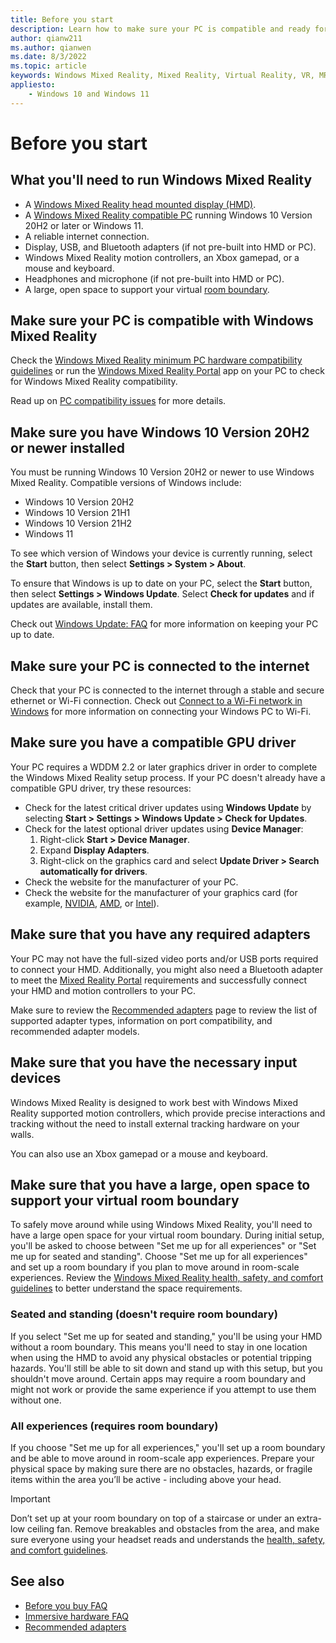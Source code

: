 ```yaml
---
title: Before you start
description: Learn how to make sure your PC is compatible and ready for various Windows Mixed Reality application experiences.
author: qianw211
ms.author: qianwen
ms.date: 8/3/2022
ms.topic: article
keywords: Windows Mixed Reality, Mixed Reality, Virtual Reality, VR, MR, compatible, compatibility, get started, setup, PC, system requirements
appliesto:
    - Windows 10 and Windows 11
---
```


# Before you start

## What you'll need to run Windows Mixed Reality

* A [Windows Mixed Reality head mounted display (HMD)](https://www.microsoft.com/en-us/windows/windows-mixed-reality-devices).
* A [Windows Mixed Reality compatible PC](https://support.microsoft.com/en-us/help/4039260/windows-10-mixed-reality-pc-hardware-guidelines) running Windows 10 Version 20H2 or later or Windows 11.
* A reliable internet connection.
* Display, USB, and Bluetooth adapters (if not pre-built into HMD or PC).
* Windows Mixed Reality motion controllers, an Xbox gamepad, or a mouse and keyboard.
* Headphones and microphone (if not pre-built into HMD or PC).
* A large, open space to support your virtual [room boundary](set-up-windows-mixed-reality.md#set-up-your-room-boundary).

## Make sure your PC is compatible with Windows Mixed Reality

Check the [Windows Mixed Reality minimum PC hardware compatibility guidelines](windows-mixed-reality-minimum-pc-hardware-compatibility-guidelines.md) or run the [Windows Mixed Reality Portal](https://apps.microsoft.com/store/detail/mixed-reality-portal/9NG1H8B3ZC7M?hl=en-us&gl=US) app on your PC to check for Windows Mixed Reality compatibility.

Read up on [PC compatibility issues](get-help-with-pc-compatibility.md) for more details.

## Make sure you have Windows 10 Version 20H2 or newer installed

You must be running Windows 10 Version 20H2 or newer to use Windows Mixed Reality. Compatible versions of Windows include:

* Windows 10 Version 20H2
* Windows 10 Version 21H1
* Windows 10 Version 21H2
* Windows 11

To see which version of Windows your device is currently running, select the **Start** button, then select **Settings  > System > About**.

To ensure that Windows is up to date on your PC, select the **Start** button, then select **Settings > Windows Update**.  Select **Check for updates** and if updates are available, install them.

Check out [Windows Update: FAQ](https://support.microsoft.com/en-us/windows/windows-update-faq-8a903416-6f45-0718-f5c7-375e92dddeb2) for more information on keeping your PC up to date.

## Make sure your PC is connected to the internet

Check that your PC is connected to the internet through a stable and secure ethernet or Wi-Fi connection. Check out [Connect to a Wi-Fi network in Windows](https://support.microsoft.com/en-us/windows/connect-to-a-wi-fi-network-in-windows-1f881677-b569-0cd5-010d-e3cd3579d263) for more information on connecting your Windows PC to Wi-Fi. 

## Make sure you have a compatible GPU driver

Your PC requires a WDDM 2.2 or later graphics driver in order to complete the Windows Mixed Reality setup process. If your PC doesn't already have a compatible GPU driver, try these resources:

* Check for the latest critical driver updates using **Windows Update** by selecting **Start > Settings > Windows Update > Check for Updates**.
* Check for the latest optional driver updates using **Device Manager**:
    1. Right-click **Start > Device Manager**.
    2. Expand **Display Adapters**.
    3. Right-click on the graphics card and select **Update Driver > Search automatically for drivers**.
* Check the website for the manufacturer of your PC.
* Check the website for the manufacturer of your graphics card (for example, [NVIDIA](https://www.nvidia.com/Download/index.aspx?lang=en-us), [AMD](https://www.amd.com/en/support), or [Intel](https://www.intel.com/content/www/us/en/download-center/home.html)).

## Make sure that you have any required adapters

Your PC may not have the full-sized video ports and/or USB ports required to connect your HMD. Additionally, you might also need a Bluetooth adapter to meet the [Mixed Reality Portal](https://apps.microsoft.com/store/detail/mixed-reality-portal/9NG1H8B3ZC7M?hl=en-us&gl=US) requirements and successfully connect your HMD and motion controllers to your PC. 

Make sure to review the [Recommended adapters](recommended-adapters-for-windows-mixed-reality-capable-pcs.md) page to review the list of supported adapter types, information on port compatibility, and recommended adapter models.

## Make sure that you have the necessary input devices

Windows Mixed Reality is designed to work best with Windows Mixed Reality supported motion controllers, which provide precise interactions and tracking without the need to install external tracking hardware on your walls. 

You can also use an Xbox gamepad or a mouse and keyboard.

## Make sure that you have a large, open space to support your virtual room boundary

To safely move around while using Windows Mixed Reality, you'll need to have a large open space for your virtual room boundary.  During initial setup, you'll be asked to choose between "Set me up for all experiences" or "Set me up for seated and standing". Choose "Set me up for all experiences" and set up a room boundary if you plan to move around in room-scale experiences. Review the [Windows Mixed Reality health, safety, and comfort guidelines](wmr-health-safety-comfort.md) to better understand the space requirements.

### Seated and standing (doesn't require room boundary)

If you select "Set me up for seated and standing," you'll be using your HMD without a room boundary. This means you'll need to stay in one location when using the HMD to avoid any physical obstacles or potential tripping hazards. You'll still be able to sit down and stand up with this setup, but you shouldn't move around. Certain apps may require a room boundary and might not work or provide the same experience if you attempt to use them without one.

### All experiences (requires room boundary)

If you choose "Set me up for all experiences," you'll set up a room boundary and be able to move around in room-scale app experiences. Prepare your physical space by making sure there are no obstacles, hazards, or fragile items within the area you’ll be active - including above your head. 

>[!Important]
>Don’t set up at your room boundary on top of a staircase or under an extra-low ceiling fan. Remove breakables and obstacles from the area, and make sure everyone using your headset reads and understands the [health, safety, and comfort guidelines](wmr-health-safety-comfort.md).

## See also

* [Before you buy FAQ](before-you-buy-faqs.md)
* [Immersive hardware FAQ](other-questions.md)
* [Recommended adapters](enterprise-lbe-faq.md)